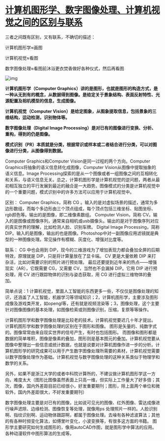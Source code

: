 # [计算机图形学、数字图像处理、计算机视觉之间的区别与联系](https://www.cnblogs.com/lauzhishuai/p/6293735.html)



三者之间既有区别，又有联系，不确切的描述：

计算机图形学≈画图

计算机视觉≈看图

数字图像处理≈看图前沐浴更衣焚香做好各种仪式，然后再看图

![img](http://img.blog.csdn.net/20130619172800656)

**计算机图形学（Computer Graphics）讲的是图形，也就是图形的构造方式，是一种从无到有的概念，从数据得到图像。是给定关于景象结构、表面反射特性、光源配置及相机模型的信息，生成图像。**

**计算机视觉（Computer Vision）是给定图象，从图象提取信息，包括景象的三维结构，运动检测，识别物体等。** 

**数字图像处理（Digital Image Processing）是对已有的图像进行变换、分析、重构，得到的仍是图像。**

**模式识别（PR）本质就是分类，根据常识或样本或二者结合进行分类，可以对图像进行分类，从图像得到数据。**

Computer Graphics和Computer Vision是同一过程的两个方向。Computer Graphics将抽象的语义信息转化成图像，Computer Vision从图像中提取抽象的语义信息。Image Processing探索的是从一个图像或者一组图像之间的互相转化和关系，与语义信息无关。总之，计算机图形学是计算机视觉的逆问题，两者从最初相互独立的平行发展到最近的融合是一大趋势。图像模式的分类是计算机视觉中的一个重要问题，模式识别中的许多方法可以应用于计算机视觉中。

区别：
Computer Graphics，简称 CG 。输入的是对虚拟场景的描述，通常为多边形数组，而每个多边形由三个顶点组成，每个顶点包括三维坐标、贴图坐标、rgb颜色等。输出的是图像，即二维像素数组。
Computer Vision，简称 CV。输入的是图像或图像序列，通常来自相机或usb摄像头。输出的是对于图像序列对应的真实世界的理解，比如检测人脸、识别车牌。
Digital Image Processing，简称 DIP。输入的是图像，输出的也是图像。Photoshop中对一副图像应用滤镜就是典型的一种图像处理。常见操作有模糊、灰度化、增强对比度等。

联系：
CG 中也会用到 DIP，现今的三维游戏为了增加表现力都会叠加全屏的后期特效，原理就是 DIP，只是将计算量放在了显卡端。
CV 更是大量依赖 DIP 来打杂活，比如对需要识别的照片进行预处理。
最后还要提到近年来的热点——增强现实（AR），它既需要 CG，又需要 CV，当然也不会漏掉 DIP。它用 DIP 进行预处理，用 CV 进行跟踪物体的识别与姿态获取，用 CG 进行虚拟三维物体的叠加。

简单点说：1 计算机视觉，里面人工智能的东西更多一些，不仅仅是图像处理的知识，还涵盖了人工智能，机器学习等领域知识；2，计算机图形学，主要涉及图形成像及游戏类开发，如opengl等，还有就是视频渲染等；3，图像处理，这个主要针对图像图像的基本处理，如图像检索或则图像识别，压缩，复原等等操作。

 

计算机图形学和数字图像处理是比较老的技术。计算机视觉要迟几十年才提出。
计算机图形学和数字图像处理的区别在于图形和图像。
图形是矢量的、纯数字式的。图像常常由来自现实世界的信号产生，有时也包括图形。
而图像和图形都是数据的简单堆积，图像是像素的叠加，图形则是基本图元的叠加。计算机视觉要从图像中整理出一些信息或统计数据，也就是说要对计算机图像作进一步的分析。计算机图形学的研究成果可以用于产生数字图像处理所需要的素材，计算机视觉需要以数字图像处理作为基础。计算机视觉与数字图像处理的这种关系类似于物理学和数学的关系。

另外，如果不是浙江大学的或者中科院计算所的，不建议做计算机图形学这一方向，难度太大（图形比图像虽然表面上只高一维，但实际上工作量大了好多倍；其次，图像，国内外差距目前已经很小，好发重要期刊；图形，除上面两个单位和微软外，国内外差距很大，不好发重要期刊）

数字图像处理主要是对已有的图像，比如说可见光的图像、红外图像、雷达成像进行噪声滤除、边缘检测、图像恢复等处理，就像用ps 处理照片一样的。人脸识别啊、指纹识别啊、运动物体跟踪啊，都属于图像处理。去噪有各种滤波算法；其他的有各种时频变化算法，如傅里叶变化，小波变换等，有很多这方面的书籍。
图形学主要研究如何生成图形的，像用autoCAD作图，就是图形学中算法的应用。各种动漫软件中图形算法的生成等。

